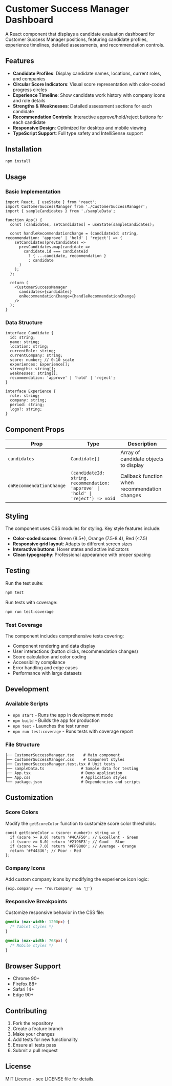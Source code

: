 # Customer Success Manager Dashboard

A React component that displays a candidate evaluation dashboard for Customer Success Manager positions, featuring candidate profiles, experience timelines, detailed assessments, and recommendation controls.

## Features

- **Candidate Profiles**: Display candidate names, locations, current roles, and companies
- **Circular Score Indicators**: Visual score representation with color-coded progress circles
- **Experience Timeline**: Show candidate work history with company icons and role details
- **Strengths & Weaknesses**: Detailed assessment sections for each candidate
- **Recommendation Controls**: Interactive approve/hold/reject buttons for each candidate
- **Responsive Design**: Optimized for desktop and mobile viewing
- **TypeScript Support**: Full type safety and IntelliSense support

## Installation

```bash
npm install
```

## Usage

### Basic Implementation

```tsx
import React, { useState } from 'react';
import CustomerSuccessManager from './CustomerSuccessManager';
import { sampleCandidates } from './sampleData';

function App() {
  const [candidates, setCandidates] = useState(sampleCandidates);

  const handleRecommendationChange = (candidateId: string, recommendation: 'approve' | 'hold' | 'reject') => {
    setCandidates(prevCandidates =>
      prevCandidates.map(candidate =>
        candidate.id === candidateId
          ? { ...candidate, recommendation }
          : candidate
      )
    );
  };

  return (
    <CustomerSuccessManager
      candidates={candidates}
      onRecommendationChange={handleRecommendationChange}
    />
  );
}
```

### Data Structure

```tsx
interface Candidate {
  id: string;
  name: string;
  location: string;
  currentRole: string;
  currentCompany: string;
  score: number; // 0-10 scale
  experiences: Experience[];
  strengths: string[];
  weaknesses: string[];
  recommendation: 'approve' | 'hold' | 'reject';
}

interface Experience {
  role: string;
  company: string;
  period: string;
  logo?: string;
}
```

## Component Props

| Prop | Type | Description |
|------|------|-------------|
| `candidates` | `Candidate[]` | Array of candidate objects to display |
| `onRecommendationChange` | `(candidateId: string, recommendation: 'approve' \| 'hold' \| 'reject') => void` | Callback function when recommendation changes |

## Styling

The component uses CSS modules for styling. Key style features include:

- **Color-coded scores**: Green (8.5+), Orange (7.5-8.4), Red (<7.5)
- **Responsive grid layout**: Adapts to different screen sizes
- **Interactive buttons**: Hover states and active indicators
- **Clean typography**: Professional appearance with proper spacing

## Testing

Run the test suite:

```bash
npm test
```

Run tests with coverage:

```bash
npm run test:coverage
```

### Test Coverage

The component includes comprehensive tests covering:

- Component rendering and data display
- User interactions (button clicks, recommendation changes)
- Score calculation and color coding
- Accessibility compliance
- Error handling and edge cases
- Performance with large datasets

## Development

### Available Scripts

- `npm start` - Runs the app in development mode
- `npm build` - Builds the app for production
- `npm test` - Launches the test runner
- `npm run test:coverage` - Runs tests with coverage report

### File Structure

```
├── CustomerSuccessManager.tsx    # Main component
├── CustomerSuccessManager.css    # Component styles
├── CustomerSuccessManager.test.tsx # Unit tests
├── sampleData.ts                # Sample data for testing
├── App.tsx                      # Demo application
├── App.css                      # Application styles
└── package.json                 # Dependencies and scripts
```

## Customization

### Score Colors

Modify the `getScoreColor` function to customize score color thresholds:

```tsx
const getScoreColor = (score: number): string => {
  if (score >= 9.0) return '#4CAF50'; // Excellent - Green
  if (score >= 8.0) return '#2196F3'; // Good - Blue
  if (score >= 7.0) return '#FF9800'; // Average - Orange
  return '#F44336'; // Poor - Red
};
```

### Company Icons

Add custom company icons by modifying the experience icon logic:

```tsx
{exp.company === 'YourCompany' && '🏢'}
```

### Responsive Breakpoints

Customize responsive behavior in the CSS file:

```css
@media (max-width: 1200px) {
  /* Tablet styles */
}

@media (max-width: 768px) {
  /* Mobile styles */
}
```

## Browser Support

- Chrome 90+
- Firefox 88+
- Safari 14+
- Edge 90+

## Contributing

1. Fork the repository
2. Create a feature branch
3. Make your changes
4. Add tests for new functionality
5. Ensure all tests pass
6. Submit a pull request

## License

MIT License - see LICENSE file for details.